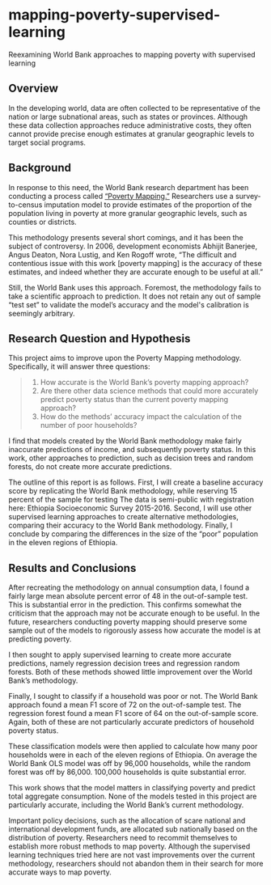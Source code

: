 # mapping-poverty-supervised-learning
Reexamining World Bank approaches to mapping poverty with supervised learning

## Overview

In the developing world, data are often collected to be representative of the nation or large subnational areas, such as states or provinces. Although these data collection approaches reduce administrative costs, they often cannot provide precise enough estimates at granular geographic levels to target social programs.  

## Background 
In response to this need, the World Bank research department has been conducting a process called [“Poverty Mapping.”](http://econ.worldbank.org/WBSITE/EXTERNAL/EXTDEC/EXTRESEARCH/0,,contentMDK:20699544~pagePK:64214825~piPK:64214943~theSitePK:469382,00.html) Researchers use a survey-to-census imputation model to provide estimates of the proportion of the population living in poverty at more granular geographic levels, such as counties or districts.

This methodology presents several short comings, and it has been the subject of controversy. In 2006, development economists Abhijit Banerjee, Angus Deaton, Nora Lustig, and Ken Rogoff wrote, “The difficult and contentious issue with this work [poverty mapping] is the accuracy of these estimates, and indeed whether they are accurate enough to be useful at all.” 

Still, the World Bank uses this approach. Foremost, the methodology fails to take a scientific approach to prediction. It does not retain any out of sample “test set” to validate the model’s accuracy and the model's calibration is seemingly arbitrary. 

## Research Question and Hypothesis 
This project aims to improve upon the Poverty Mapping methodology. Specifically, it will answer three questions: 
> 1. How accurate is the World Bank’s poverty mapping approach?
> 2. Are there other data science methods that could more accurately predict poverty status than the current poverty mapping approach? 
> 3.  How do the methods’ accuracy impact the calculation of the number of poor households?

I find that models created by the World Bank methodology make fairly inaccurate predictions of income, and subsequently poverty status. In this work, other approaches to prediction, such as decision trees and random forests, do not create more accurate predictions.

The outline of this report is as follows. First, I will create a baseline accuracy score by replicating the World Bank methodology, while reserving 15 percent of the sample for testing The data is semi-public with registration here: Ethiopia Socioeconomic Survey 2015-2016. Second, I will use other supervised learning approaches to create alternative methodologies, comparing their accuracy to the World Bank methodology. Finally, I conclude by comparing the differences in the size of the “poor” population in the eleven regions of Ethiopia.

## Results and Conclusions
After recreating the methodology on annual consumption data, I found a fairly large mean absolute percent error of 48 in the out-of-sample test. This is substantial error in the prediction. This confirms somewhat the criticism that the approach may not be accurate enough to be useful. In the future, researchers conducting poverty mapping should preserve some sample out of the models to rigorously assess how accurate the model is at predicting poverty.

I then sought to apply supervised learning to create more accurate predictions, namely regression decision trees and regression random forests. Both of these methods showed little improvement over the World Bank’s methodology.

Finally, I sought to classify if a household was poor or not. The World Bank approach found a mean F1 score of 72 on the out-of-sample test. The regression forest found a mean F1 score of 64 on the out-of-sample score. Again, both of these are not particularly accurate predictors of household poverty status.

These classification models were then applied to calculate how many poor households were in each of the eleven regions of Ethiopia. On average the World Bank OLS model was off by 96,000 households, while the random forest was off by 86,000. 100,000 households is quite substantial error.

This work shows that the model matters in classifying poverty and predict total aggregate consumption. None of the models tested in this project are particularly accurate, including the World Bank’s current methodology.

Important policy decisions, such as the allocation of scare national and international development funds, are allocated sub nationally based on the distribution of poverty. Researchers need to recommit themselves to establish more robust methods to map poverty. Although the supervised learning techniques tried here are not vast improvements over the current methodology, researchers should not abandon them in their search for more accurate ways to map poverty.

